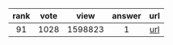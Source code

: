 
| rank | vote | view | answer | url |
|:-:|:-:|:-:|:-:|:-:|
|91|1028|1598823|1| [url](http://stackoverflow.com/questions/81584/what-ide-to-use-for-python) |
